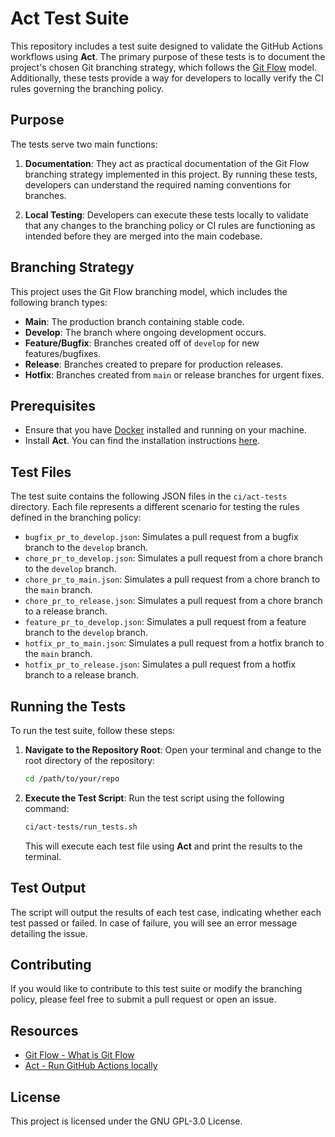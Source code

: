 # Act Test Suite

This repository includes a test suite designed to validate the GitHub Actions workflows using **Act**. The primary purpose of these tests is to document the project's chosen Git branching strategy, which follows the [Git Flow](https://www.gitkraken.com/learn/git/git-flow) model. Additionally, these tests provide a way for developers to locally verify the CI rules governing the branching policy.

## Purpose

The tests serve two main functions:

1. **Documentation**: They act as practical documentation of the Git Flow branching strategy implemented in this project. By running these tests, developers can understand the required naming conventions for branches.

2. **Local Testing**: Developers can execute these tests locally to validate that any changes to the branching policy or CI rules are functioning as intended before they are merged into the main codebase.

## Branching Strategy

This project uses the Git Flow branching model, which includes the following branch types:

- **Main**: The production branch containing stable code.
- **Develop**: The branch where ongoing development occurs.
- **Feature/Bugfix**: Branches created off of `develop` for new features/bugfixes.
- **Release**: Branches created to prepare for production releases.
- **Hotfix**: Branches created from `main` or release branches for urgent fixes.

## Prerequisites

- Ensure that you have [Docker](https://www.docker.com/get-started/) installed and running on your machine.
- Install **Act**. You can find the installation instructions [here](https://github.com/nektos/act#installation).

## Test Files

The test suite contains the following JSON files in the `ci/act-tests` directory. Each file represents a different scenario for testing the rules defined in the branching policy:

- `bugfix_pr_to_develop.json`: Simulates a pull request from a bugfix branch to the `develop` branch.
- `chore_pr_to_develop.json`: Simulates a pull request from a chore branch to the `develop` branch.
- `chore_pr_to_main.json`: Simulates a pull request from a chore branch to the `main` branch.
- `chore_pr_to_release.json`: Simulates a pull request from a chore branch to a release branch.
- `feature_pr_to_develop.json`: Simulates a pull request from a feature branch to the `develop` branch.
- `hotfix_pr_to_main.json`: Simulates a pull request from a hotfix branch to the `main` branch.
- `hotfix_pr_to_release.json`: Simulates a pull request from a hotfix branch to a release branch.

## Running the Tests

To run the test suite, follow these steps:

1. **Navigate to the Repository Root**:
   Open your terminal and change to the root directory of the repository:

   ```bash
   cd /path/to/your/repo
   ```
2. **Execute the Test Script**: Run the test script using the following command:

   ```bash
   ci/act-tests/run_tests.sh
   ```
   This will execute each test file using **Act** and print the results to the terminal.

## Test Output
The script will output the results of each test case, indicating whether each test passed or failed. In case of failure, you will see an error message detailing the issue.

## Contributing
If you would like to contribute to this test suite or modify the branching policy, please feel free to submit a pull request or open an issue.

## Resources
- [Git Flow - What is Git Flow](https://www.gitkraken.com/learn/git/git-flow)
- [Act - Run GitHub Actions locally](https://github.com/nektos/act)

## License
This project is licensed under the GNU GPL-3.0 License.